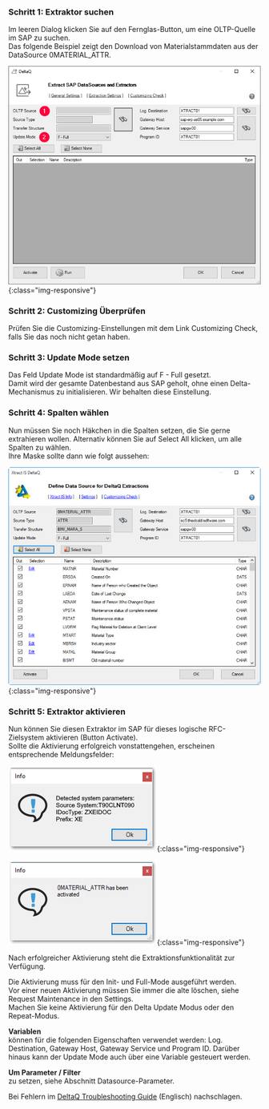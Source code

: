 
### Schritt 1: Extraktor suchen

Im leeren Dialog klicken Sie auf den Fernglas-Button, um eine OLTP-Quelle im SAP zu suchen.<br>
Das folgende Beispiel zeigt den Download von Materialstammdaten aus der DataSource 0MATERIAL_ATTR.

![search-ds-mat-attr](/img/content/search-ds-mat-attr.png){:class="img-responsive"}


### Schritt 2: Customizing Überprüfen 

Prüfen Sie die Customizing-Einstellungen mit dem Link Customizing Check, falls Sie das noch nicht getan haben.



### Schritt 3: Update Mode setzen 

Das Feld Update Mode ist standardmäßig auf F - Full gesetzt. <br>
Damit wird der gesamte Datenbestand aus SAP geholt, ohne einen Delta-Mechanismus zu initialisieren. Wir behalten diese Einstellung. 


### Schritt 4: Spalten wählen

Nun müssen Sie noch Häkchen in die Spalten setzen, die Sie gerne extrahieren wollen. Alternativ können Sie auf Select All klicken, um alle Spalten zu wählen. <br>
Ihre Maske sollte dann wie folgt aussehen:

![Deltaq-Define-Data-Source-Filled](/img/content/Deltaq-Define-Data-Source-Filled.png){:class="img-responsive"}


### Schritt 5: Extraktor aktivieren 

Nun können Sie diesen Extraktor im SAP für dieses logische RFC-Zielsystem aktivieren (Button Activate). <br>
Sollte die Aktivierung erfolgreich vonstattengehen, erscheinen entsprechende Meldungsfelder:

![Deltaq-System-Parameters-Info](/img/content/Deltaq-System-Parameters-Info.png){:class="img-responsive"}

![Deltaq-Generation-Successfull-Info](/img/content/Deltaq-Generation-Successfull-Info.png){:class="img-responsive"}

Nach erfolgreicher Aktivierung steht die Extraktionsfunktionalität zur Verfügung.

Die Aktivierung muss für den Init- und Full-Mode ausgeführt werden. <br>
Vor einer neuen Aktivierung müssen Sie immer die alte löschen, siehe Request Maintenance in den Settings. <br>
Machen Sie keine Aktivierung für den Delta Update Modus oder den Repeat-Modus. 

**Variablen** <br> können für die folgenden Eigenschaften verwendet werden: Log. <br>Destination, Gateway Host, Gateway Service und Program ID. Darüber hinaus kann der Update Mode auch über eine Variable gesteuert werden. 

**Um Parameter / Filter** <br> zu setzen, siehe Abschnitt Datasource-Parameter.
 

Bei Fehlern im [DeltaQ Troubleshooting Guide](https://kb.theobald-software.com/troubleshooting/deltaq-troubleshooting-guide) (Englisch) nachschlagen.
